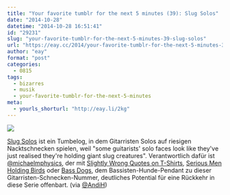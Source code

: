 ```yaml
---
title: "Your favorite tumblr for the next 5 minutes (39): Slug Solos"
date: "2014-10-28"
datetime: "2014-10-28 16:51:41"
id: "29231"
slug: "your-favorite-tumblr-for-the-next-5-minutes-39-slug-solos"
url: "https://eay.cc/2014/your-favorite-tumblr-for-the-next-5-minutes-39-slug-solos/"
author: "eay"
format: "post"
categories:
  - 0815
tags:
  - bizarres
  - musik
  - your-favorite-tumblr-for-the-next-5-minutes
meta:
  - yourls_shorturl: "http://eay.li/2kg"
---
```


![](https://eay.cc/uploads/2014/slugsolos.jpg)

[Slug Solos](http://slugsolos.tumblr.com/) ist ein Tumbelog, in dem Gitarristen Solos auf riesigen Nacktschnecken spielen, weil "some guitarists' solo faces look like they've just realised they're holding giant slug creatures". Verantwortlich dafür ist [@michaelmphysics](https://twitter.com/michaelmphysics), der mit [Slightly Wrong Quotes on T-Shirts](http://slightlywrongquotes.tumblr.com/), [Serious Men Holding Birds](http://seriousmenholdingbirds.tumblr.com/) oder [Bass Dogs](http://bassdogs.tumblr.com/), dem Bassisten-Hunde-Pendant zu dieser Gitarristen-Schnecken-Nummer, deutliches Potential für eine Rückkehr in diese Serie offenbart. (via [@AndiH](https://twitter.com/AndiH/status/527033066431451136))
